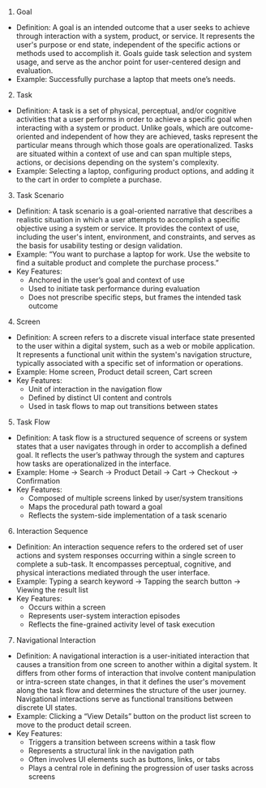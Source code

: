 1. Goal
- Definition: A goal is an intended outcome that a user seeks to achieve through interaction with a system, product, or service. It represents the user's purpose or end state, independent of the specific actions or methods used to accomplish it. Goals guide task selection and system usage, and serve as the anchor point for user-centered design and evaluation.
- Example: Successfully purchase a laptop that meets one’s needs.

2. Task
- Definition: A task is a set of physical, perceptual, and/or cognitive activities that a user performs in order to achieve a specific goal when interacting with a system or product. Unlike goals, which are outcome-oriented and independent of how they are achieved, tasks represent the particular means through which those goals are operationalized. Tasks are situated within a context of use and can span multiple steps, actions, or decisions depending on the system's complexity.
- Example: Selecting a laptop, configuring product options, and adding it to the cart in order to complete a purchase.
 
3. Task Scenario
- Definition: A task scenario is a goal-oriented narrative that describes a realistic situation in which a user attempts to accomplish a specific objective using a system or service. It provides the context of use, including the user's intent, environment, and constraints, and serves as the basis for usability testing or design validation.
- Example: “You want to purchase a laptop for work. Use the website to find a suitable product and complete the purchase process.”
- Key Features:
    - Anchored in the user’s goal and context of use
    - Used to initiate task performance during evaluation
    - Does not prescribe specific steps, but frames the intended task outcome
 
4. Screen
- Definition: A screen refers to a discrete visual interface state presented to the user within a digital system, such as a web or mobile application. It represents a functional unit within the system's navigation structure, typically associated with a specific set of information or operations.
- Example: Home screen, Product detail screen, Cart screen
- Key Features:
    - Unit of interaction in the navigation flow
    - Defined by distinct UI content and controls
    - Used in task flows to map out transitions between states
 
5. Task Flow
- Definition: A task flow is a structured sequence of screens or system states that a user navigates through in order to accomplish a defined goal. It reflects the user’s pathway through the system and captures how tasks are operationalized in the interface.
- Example: Home → Search → Product Detail → Cart → Checkout → Confirmation
- Key Features:
    - Composed of multiple screens linked by user/system transitions
    - Maps the procedural path toward a goal
    - Reflects the system-side implementation of a task scenario
 
6. Interaction Sequence
- Definition: An interaction sequence refers to the ordered set of user actions and system responses occurring within a single screen to complete a sub-task. It encompasses perceptual, cognitive, and physical interactions mediated through the user interface.
- Example: Typing a search keyword → Tapping the search button → Viewing the result list
- Key Features:
    - Occurs within a screen
    - Represents user-system interaction episodes
    - Reflects the fine-grained activity level of task execution
 
7. Navigational Interaction
- Definition: A navigational interaction is a user-initiated interaction that causes a transition from one screen to another within a digital system. It differs from other forms of interaction that involve content manipulation or intra-screen state changes, in that it defines the user's movement along the task flow and determines the structure of the user journey. Navigational interactions serve as functional transitions between discrete UI states.
- Example: Clicking a “View Details” button on the product list screen to move to the product detail screen.
- Key Features:
    - Triggers a transition between screens within a task flow
    - Represents a structural link in the navigation path
    - Often involves UI elements such as buttons, links, or tabs
    - Plays a central role in defining the progression of user tasks across screens